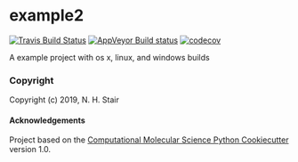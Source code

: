 example2
==============================
[//]: # (Badges)
[![Travis Build Status](https://travis-ci.org/nstair/example2.png)](https://travis-ci.org/nstair/example2)
[![AppVeyor Build status](https://ci.appveyor.com/api/projects/status/REPLACE_WITH_APPVEYOR_LINK/branch/master?svg=true)](https://ci.appveyor.com/project/nstair/example2/branch/master)
[![codecov](https://codecov.io/gh/nstair/example2/branch/master/graph/badge.svg)](https://codecov.io/gh/nstair/example2/branch/master)

A example project with os x, linux, and windows builds

### Copyright

Copyright (c) 2019, N. H. Stair


#### Acknowledgements

Project based on the
[Computational Molecular Science Python Cookiecutter](https://github.com/molssi/cookiecutter-cms) version 1.0.
